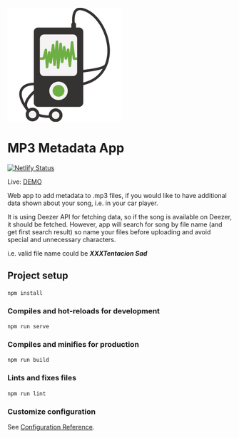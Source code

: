 ![logo](src/assets/logo.png)

# MP3 Metadata App
[![Netlify Status](https://api.netlify.com/api/v1/badges/ccb9eead-ef6e-42f6-8e22-bab23843cf2d/deploy-status)](https://app.netlify.com/sites/dreamy-carson-29e913/deploys)

Live: [DEMO](https://dreamy-carson-29e913.netlify.app/)

Web app to add metadata to .mp3 files, if you would like to have
additional data shown about your song, i.e. in your car player.

It is using Deezer API for fetching data, so if the song is available on Deezer,
it should be fetched. However, app will search for song by file name (and get first search result)
so name your files before uploading and avoid special and unnecessary characters. 

i.e. valid file name could be **_XXXTentacion Sad_**

## Project setup
```
npm install
```

### Compiles and hot-reloads for development
```
npm run serve
```

### Compiles and minifies for production
```
npm run build
```

### Lints and fixes files
```
npm run lint
```

### Customize configuration
See [Configuration Reference](https://cli.vuejs.org/config/).
